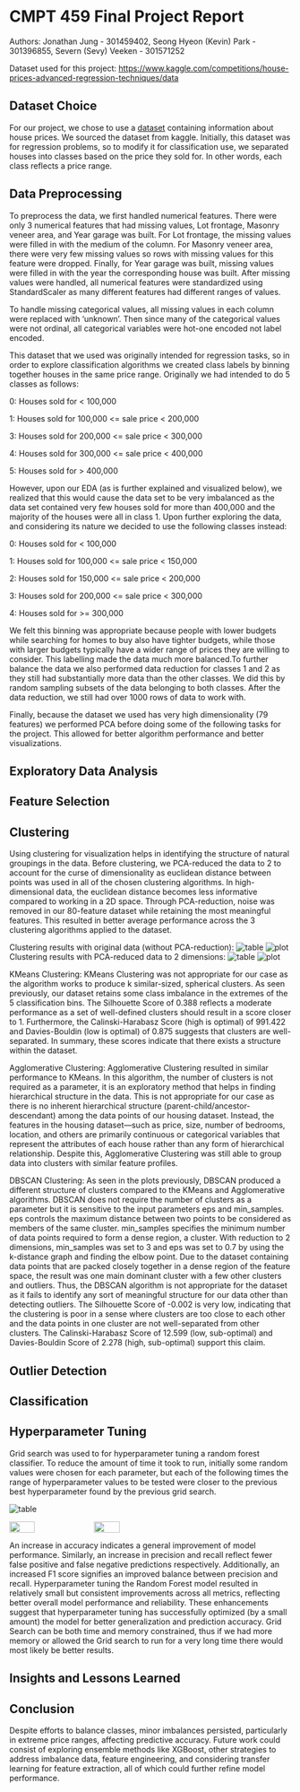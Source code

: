 # CMPT 459 Final Project Report
Authors: Jonathan Jung - 301459402, Seong Hyeon (Kevin) Park - 301396855, Severn (Sevy) Veeken - 301571252

Dataset used for this project: https://www.kaggle.com/competitions/house-prices-advanced-regression-techniques/data

## Dataset Choice
For our project, we chose to use a [dataset](https://www.kaggle.com/competitions/house-prices-advanced-regression-techniques/data) containing information about house prices. We sourced the dataset from kaggle. Initially, this dataset was for regression problems, so to modify it for classification use, we separated houses into classes based on the price they sold for. In other words, each class reflects a price range.

## Data Preprocessing
To preprocess the data, we first handled numerical features. There were only 3 numerical features that had missing values, Lot frontage, Masonry veneer area, and Year garage was built. For Lot frontage, the missing values were filled in with the medium of the column. For Masonry veneer area, there were very few missing values so rows with missing values for this feature were dropped. Finally, for Year garage was built, missing values were filled in with the year the corresponding house was built. After missing values were handled, all numerical features were standardized using StandardScaler as many different features had different ranges of values.

To handle missing categorical values, all missing values in each column were replaced with ‘unknown’. Then since many of the categorical values were not ordinal, all categorical variables were hot-one encoded not label encoded.

This dataset that we used was originally intended for regression tasks, so in order to explore classification algorithms we created class labels by binning together houses in the same price range. Originally we had intended to do 5 classes as follows:

0: Houses sold for < 100,000

1: Houses sold for 100,000 <= sale price < 200,000

3: Houses sold for 200,000 <= sale price < 300,000

4: Houses sold for 300,000 <= sale price < 400,000

5: Houses sold for > 400,000

However, upon our EDA (as is further explained and visualized below), we realized that this would cause the data set to be very imbalanced as the data set contained very few houses sold for more than 400,000 and the majority of the houses were all in class 1. Upon further exploring the data, and considering its nature we decided to use the following classes instead:

0: Houses sold for < 100,000

1: Houses sold for 100,000 <= sale price < 150,000

2: Houses sold for 150,000 <= sale price < 200,000

3: Houses sold for 200,000 <= sale price < 300,000

4: Houses sold for >= 300,000

We felt this binning was appropriate because people with lower budgets while searching for homes to buy also have tighter budgets, while those with larger budgets typically have a wider range of prices they are willing to consider. This labelling made the data much more balanced.To further balance the data we also performed data reduction for classes 1 and 2 as they still had substantially more data than the other classes. We did this by random sampling subsets of the data belonging to both classes. After the data reduction, we still had over 1000 rows of data to work with.

Finally, because the dataset we used has very high dimensionality (79 features) we performed PCA before doing some of the following tasks for the project. This allowed for better algorithm performance and better visualizations.

## Exploratory Data Analysis

## Feature Selection

## Clustering
Using clustering for visualization helps in identifying the structure of natural groupings in the data. Before clustering, we PCA-reduced the data to 2 to account for the curse of dimensionality as euclidean distance between points was used in all of the chosen clustering algorithms. In high-dimensional data, the euclidean distance becomes less informative compared to working in a 2D space. Through PCA-reduction, noise was removed in our 80-feature dataset while retaining the most meaningful features. This resulted in better average performance across the 3 clustering algorithms applied to the dataset.

Clustering results with original data (without PCA-reduction):
![table](./report_images/clustering/originaldata.png)
![plot](./report_images/clustering/originaldata_plots.png)
Clustering results with PCA-reduced data to 2 dimensions:
![table](./report_images/clustering/pca_reduced.png)
![plot](./report_images/clustering/pca_reduced_plots.png)

KMeans Clustering:
KMeans Clustering was not appropriate for our case as the algorithm works to produce k similar-sized, spherical clusters. As seen previously, our dataset retains some class imbalance in the extremes of the 5 classification bins. The Silhouette Score of 0.388 reflects a moderate performance as a set of well-defined clusters should result in a score closer to 1. Furthermore, the Calinski-Harabasz Score (high is optimal) of 991.422 and Davies-Bouldin (low is optimal) of 0.875 suggests that clusters are well-separated. In summary, these scores indicate that there exists a structure within the dataset.

Agglomerative Clustering:
Agglomerative Clustering resulted in similar performance to KMeans. In this algorithm, the number of clusters is not required as a parameter, it is an exploratory method that helps in finding hierarchical structure in the data. This is not appropriate for our case as there is no inherent hierarchical structure (parent-child/ancestor-descendant) among the data points of our housing dataset. Instead, the features in the housing dataset—such as price, size, number of bedrooms, location, and others are primarily continuous or categorical variables that represent the attributes of each house rather than any form of hierarchical relationship. Despite this, Agglomerative Clustering was still able to group data into clusters with similar feature profiles.

DBSCAN Clustering:
As seen in the plots previously, DBSCAN produced a different structure of clusters compared to the KMeans and Agglomerative algorithms. 
DBSCAN does not require the number of clusters as a parameter but it is sensitive to the input parameters eps and min_samples. eps controls the maximum distance between two points to be considered as members of the same cluster. min_samples specifies the minimum number of data points required to form a dense region, a cluster. With reduction to 2 dimensions, min_samples was set to 3 and eps was set to 0.7 by using the k-distance graph and finding the elbow point. 
Due to the dataset containing data points that are packed closely together in a dense region of the feature space, the result was one main dominant cluster with a few other clusters and outliers. Thus, the DBSCAN algorithm is not appropriate for the dataset as it fails to identify any sort of meaningful structure for our data other than detecting outliers.
The Silhouette Score of -0.002 is very low, indicating that the clustering is poor in a sense where clusters are too close to each other and the data points in one cluster are not well-separated from other clusters. The Calinski-Harabasz Score of 12.599 (low, sub-optimal) and Davies-Bouldin Score of 2.278 (high, sub-optimal) support this claim.

## Outlier Detection

## Classification

## Hyperparameter Tuning
Grid search was used to for hyperparameter tuning a random forest classifier. To reduce the amount of time it took to run, initially some random values were chosen for each parameter, but each of the following times the range of hyperparameter values to be tested were closer to the previous best hyperparameter found by the previous grid search.

![table](./report_images/ht_table.jpg)
<div style="display: flex;">
  <img src="./report_images/ht_roc.png" width="30%" margin-right: 10px;">
  <img src="./report_images/ht_cf.png" width="30%"">
</div> 

An increase in accuracy indicates a general improvement of model performance. Similarly, an increase in precision and recall reflect fewer false positive and false negative predictions respectively. Additionally, an increased F1 score signifies an improved balance between precision and recall. Hyperparameter tuning the Random Forest model resulted in relatively small but consistent improvements across all metrics, reflecting better overall model performance and reliability. These enhancements suggest that hyperparameter tuning has successfully optimized (by a small amount) the model for better generalization and prediction accuracy. Grid Search can be both time and memory constrained, thus if we had more memory or allowed the Grid search to run for a very long time there would most likely be better results.

## Insights and Lessons Learned

## Conclusion
Despite efforts to balance classes, minor imbalances persisted, particularly in extreme price ranges, affecting predictive accuracy. Future work could consist of exploring ensemble methods like XGBoost, other strategies to address imbalance data, feature engineering, and considering transfer learning for feature extraction, all of which could further refine model performance.


